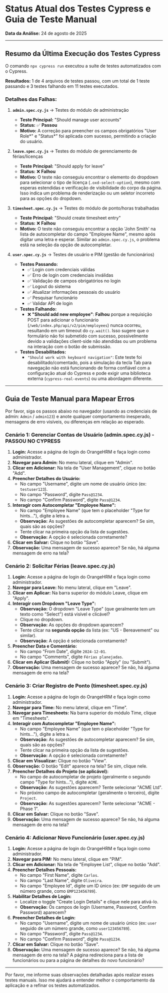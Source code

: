 # Status Atual dos Testes Cypress e Guia de Teste Manual

**Data da Análise:** 24 de agosto de 2025

---

## Resumo da Última Execução dos Testes Cypress

O comando `npx cypress run` executou a suíte de testes automatizados com o Cypress.

**Resultados:** 1 de 4 arquivos de testes passou, com um total de 1 teste passando e 3 testes falhando em 11 testes executados.

### Detalhes das Falhas:

1.  **`admin.spec.cy.js`** → Testes do módulo de administração
    *   **Teste Principal:** "Should manage user accounts"
    *   **Status:** ✅ **Passou**
    *   **Motivo:** A correção para preencher os campos obrigatórios "User Role*" e "Status*" foi aplicada com sucesso, permitindo a criação do usuário.

2.  **`leave.spec.cy.js`** → Testes do módulo de gerenciamento de férias/licenças
    *   **Teste Principal:** "Should apply for leave"
    *   **Status:** ❌ **Falhou**
    *   **Motivo:** O teste não conseguiu encontrar o elemento do dropdown para selecionar o tipo de licença (`.oxd-select-option`), mesmo com esperas estendidas e verificação de visibilidade do corpo da página. Isso indica um problema de renderização ou um seletor incorreto para as opções do dropdown.

3.  **`timesheet.spec.cy.js`** → Testes do módulo de ponto/horas trabalhadas
    *   **Teste Principal:** "Should create timesheet entry"
    *   **Status:** ❌ **Falhou**
    *   **Motivo:** O teste não conseguiu encontrar a opção 'John Smith' na lista de autocompletar do campo "Employee Name", mesmo após digitar uma letra e esperar. Similar ao `admin.spec.cy.js`, o problema está na seleção da opção de autocompletar.

4.  **`user.spec.cy.js`** → Testes de usuário e PIM (gestão de funcionários)
    *   **Testes Passando:**
        *   ✅ Login com credenciais válidas
        *   ✅ Erro de login com credenciais inválidas
        *   ✅ Validação de campos obrigatórios no login
        *   ✅ Logout do sistema
        *   ✅ Atualizar informações pessoais do usuário
        *   ✅ Pesquisar funcionário
        *   ✅ Validar API de login
    *   **Testes Falhando:**
        *   ❌ **"Should add new employee"**: **Falhou** porque a requisição POST para adicionar o funcionário (`/web/index.php/api/v2/pim/employees`) nunca ocorreu, resultando em um timeout do `cy.wait()`. Isso sugere que o formulário não foi submetido com sucesso, possivelmente devido a validações client-side não atendidas ou um problema na interação com o botão de submissão.
    *   **Testes Desabilitados:**
        *   `"Should work with keyboard navigation"`: Este teste foi desabilitado/comentado, pois a simulação da tecla Tab para navegação não está funcionando de forma confiável com a configuração atual do Cypress e pode exigir uma biblioteca externa (`cypress-real-events`) ou uma abordagem diferente.

---

## Guia de Teste Manual para Mapear Erros

Por favor, siga os passos abaixo no navegador (usando as credenciais de admin: `Admin` / `admin123`) e anote qualquer comportamento inesperado, mensagens de erro visíveis, ou diferenças em relação ao esperado.

### Cenário 1: Gerenciar Contas de Usuário (admin.spec.cy.js) - **PASSOU NO CYPRESS**

1.  **Login:** Acesse a página de login do OrangeHRM e faça login como administrador.
2.  **Navegar para Admin:** No menu lateral, clique em "Admin".
3.  **Clicar em Adicionar:** Na tela de "User Management", clique no botão "Add".
4.  **Preencher Detalhes do Usuário:**
    *   No campo "Username", digite um nome de usuário único (ex: `testuser123`).
    *   No campo "Password", digite `Pass@1234`.
    *   No campo "Confirm Password", digite `Pass@1234`.
5.  **Interagir com Autocompletar "Employee Name":**
    *   No campo "Employee Name" (que tem o placeholder "Type for hints..."), digite a letra `a`.
    *   **Observação:** As sugestões de autocompletar aparecem? Se sim, quais são as opções?
    *   Tente clicar na primeira opção da lista de sugestões.
    *   **Observação:** A opção é selecionada corretamente?
6.  **Clicar em Salvar:** Clique no botão "Save".
7.  **Observação:** Uma mensagem de sucesso aparece? Se não, há alguma mensagem de erro na tela?

### Cenário 2: Solicitar Férias (leave.spec.cy.js)

1.  **Login:** Acesse a página de login do OrangeHRM e faça login como administrador.
2.  **Navegar para Leave:** No menu lateral, clique em "Leave".
3.  **Clicar em Aplicar:** Na barra superior do módulo Leave, clique em "Apply".
4.  **Interagir com Dropdown "Leave Type":**
    *   **Observação:** O dropdown "Leave Type" (que geralmente tem um texto como "Select") está visível e clicável?
    *   Clique no dropdown.
    *   **Observação:** As opções do dropdown aparecem? 
    *   Tente clicar na **segunda opção** da lista (ex: "US - Bereavement" ou similar).
    *   **Observação:** A opção é selecionada corretamente?
5.  **Preencher Data e Comentário:**
    *   No campo "From Date", digite `2024-12-01`.
    *   No campo "Comments", digite `Férias planejadas`.
6.  **Clicar em Aplicar (Submit):** Clique no botão "Apply" (ou "Submit").
7.  **Observação:** Uma mensagem de sucesso aparece? Se não, há alguma mensagem de erro na tela?

### Cenário 3: Criar Registro de Ponto (timesheet.spec.cy.js)

1.  **Login:** Acesse a página de login do OrangeHRM e faça login como administrador.
2.  **Navegar para Time:** No menu lateral, clique em "Time".
3.  **Navegar para Timesheets:** Na barra superior do módulo Time, clique em "Timesheets".
4.  **Interagir com Autocompletar "Employee Name":**
    *   No campo "Employee Name" (que tem o placeholder "Type for hints..."), digite a letra `a`.
    *   **Observação:** As sugestões de autocompletar aparecem? Se sim, quais são as opções?
    *   Tente clicar na primeira opção da lista de sugestões.
    *   **Observação:** A opção é selecionada corretamente?
5.  **Clicar em Visualizar:** Clique no botão "View".
6.  **Observação:** O botão "Edit" aparece na tela? Se sim, clique nele.
7.  **Preencher Detalhes do Projeto (se aplicável):**
    *   No campo de autocompletar de projeto (geralmente o segundo campo "Type for hints..."), digite `ACME`.
    *   **Observação:** As sugestões aparecem? Tente selecionar "ACME Ltd".
    *   No próximo campo de autocompletar (geralmente o terceiro), digite `Project`.
    *   **Observação:** As sugestões aparecem? Tente selecionar "ACME - Phase 1".
8.  **Clicar em Salvar:** Clique no botão "Save".
9.  **Observação:** Uma mensagem de sucesso aparece? Se não, há alguma mensagem de erro na tela?

### Cenário 4: Adicionar Novo Funcionário (user.spec.cy.js)

1.  **Login:** Acesse a página de login do OrangeHRM e faça login como administrador.
2.  **Navegar para PIM:** No menu lateral, clique em "PIM".
3.  **Clicar em Adicionar:** Na tela de "Employee List", clique no botão "Add".
4.  **Preencher Detalhes Pessoais:**
    *   No campo "First Name", digite `Carlos`.
    *   No campo "Last Name", digite `Oliveira`.
    *   No campo "Employee Id", digite um ID único (ex: `EMP` seguido de um número grande, como `EMP123456789`).
5.  **Habilitar Detalhes de Login:**
    *   Localize o toggle "Create Login Details" e clique nele para ativá-lo.
    *   **Observação:** Os campos de login (Username, Password, Confirm Password) aparecem?
6.  **Preencher Detalhes de Login:**
    *   No campo "Username", digite um nome de usuário único (ex: `user` seguido de um número grande, como `user123456789`).
    *   No campo "Password", digite `Pass@1234`.
    *   No campo "Confirm Password", digite `Pass@1234`.
7.  **Clicar em Salvar:** Clique no botão "Save".
8.  **Observação:** Uma mensagem de sucesso aparece? Se não, há alguma mensagem de erro na tela? A página redireciona para a lista de funcionários ou para a página de detalhes do novo funcionário?

---

Por favor, me informe suas observações detalhadas após realizar esses testes manuais. Isso me ajudará a entender melhor o comportamento da aplicação e a refinar os testes automatizados.